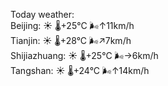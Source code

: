 Today weather:  
Beijing: ☀️   🌡️+25°C 🌬️↑11km/h  
Tianjin: ☀️   🌡️+28°C 🌬️↗7km/h  
Shijiazhuang: ☀️   🌡️+25°C 🌬️→6km/h  
Tangshan: ☀️   🌡️+24°C 🌬️↑14km/h  
